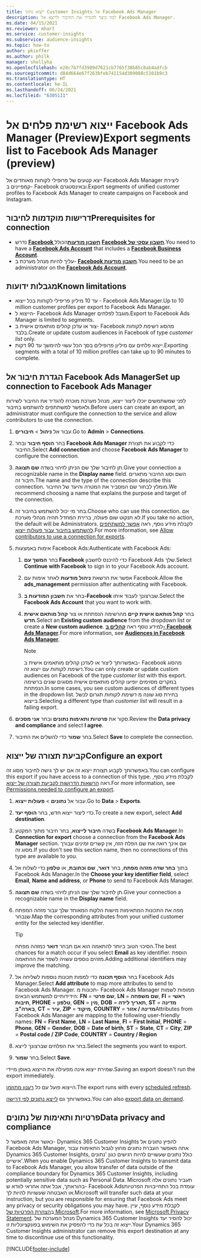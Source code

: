 ```yaml
---
title: ייצוא נתוני Customer Insights אל Facebook Ads Manager
description: למד כיצד להגדיר את החיבור ולייצא אל Facebook Ads Manager.
ms.date: 04/15/2021
ms.reviewer: mhart
ms.service: customer-insights
ms.subservice: audience-insights
ms.topic: how-to
author: pkieffer
ms.author: philk
manager: shellyha
ms.openlocfilehash: e20c7b7fd3989d7621cb7765f38b85c8ab4adfcb
ms.sourcegitcommit: d84d664e67f263bfeb741154d309088c5101b9c3
ms.translationtype: HT
ms.contentlocale: he-IL
ms.lasthandoff: 06/24/2021
ms.locfileid: "6305111"
---
```

# <a name="export-segments-list-to-facebook-ads-manager-preview"></a><span data-ttu-id="2f8e4-103">ייצוא רשימת פלחים אל Facebook Ads Manager‏ (Preview)</span><span class="sxs-lookup"><span data-stu-id="2f8e4-103">Export segments list to Facebook Ads Manager (preview)</span></span>

<span data-ttu-id="2f8e4-104">ייצא קטעים של פרופילי לקוחות מאוחדים אל Facebook Ads Manager ליצירת קמפיינים ב- Facebook ובאינסטגרם.</span><span class="sxs-lookup"><span data-stu-id="2f8e4-104">Export segments of unified customer profiles to Facebook Ads Manager to create campaigns on Facebook and Instagram.</span></span>

## <a name="prerequisites-for-connection"></a><span data-ttu-id="2f8e4-105">דרישות מוקדמות לחיבור</span><span class="sxs-lookup"><span data-stu-id="2f8e4-105">Prerequisites for connection</span></span>

- <span data-ttu-id="2f8e4-106">נדרש [**Facebook חשבון מודעות**](https://www.facebook.com/business/learn/lessons/step-by-step-ads-manager-account)הכולל [**Facebook חשבון עסקי של**](https://business.facebook.com/).</span><span class="sxs-lookup"><span data-stu-id="2f8e4-106">You need to have a [**Facebook Ads Account**](https://www.facebook.com/business/learn/lessons/step-by-step-ads-manager-account) that includes a [**Facebook Business Account**](https://business.facebook.com/).</span></span>
- <span data-ttu-id="2f8e4-107">עליך להיות מנהל מערכת ב- [**Facebook חשבון מודעות**](https://www.facebook.com/business/learn/lessons/step-by-step-ads-manager-account).</span><span class="sxs-lookup"><span data-stu-id="2f8e4-107">You need to be an administrator on the [**Facebook Ads Account**](https://www.facebook.com/business/learn/lessons/step-by-step-ads-manager-account).</span></span>

## <a name="known-limitations"></a><span data-ttu-id="2f8e4-108">מגבלות ידועות</span><span class="sxs-lookup"><span data-stu-id="2f8e4-108">Known limitations</span></span>

- <span data-ttu-id="2f8e4-109">עד 10 מיליון פריפילי לקוחות בכל ייצוא - Facebook Ads Manager.</span><span class="sxs-lookup"><span data-stu-id="2f8e4-109">Up to 10 million customer profiles per export to Facebook Ads Manager.</span></span>
- <span data-ttu-id="2f8e4-110">הייצוא ל- Facebook Ads Manager מוגבל לפלחים.</span><span class="sxs-lookup"><span data-stu-id="2f8e4-110">Export to Facebook Ads Manager is limited to segments.</span></span>
- <span data-ttu-id="2f8e4-111">צור או עדכן קהלים מותאמים אישית ב- Facebook מהסוג *רשימת לקוחות* בלבד.</span><span class="sxs-lookup"><span data-stu-id="2f8e4-111">Create or update custom audiences in Facebook of type *customer list* only.</span></span>
- <span data-ttu-id="2f8e4-112">ייצוא פלחים עם מיליון פרופילים בסך הכל עשוי להימשך עד 90 דקות.</span><span class="sxs-lookup"><span data-stu-id="2f8e4-112">Exporting segments with a total of 10 million profiles can take up to 90 minutes to complete.</span></span>

## <a name="set-up-connection-to-facebook-ads-manager"></a><span data-ttu-id="2f8e4-113">הגדרת חיבור אל Facebook Ads Manager</span><span class="sxs-lookup"><span data-stu-id="2f8e4-113">Set up connection to Facebook Ads Manager</span></span>

<span data-ttu-id="2f8e4-114">לפני שמשתמשים יוכלו ליצור ייצוא, מנהל מערכת מוכרח להגדיר את החיבור לשירות ולאפשר למשתתפים להשתמש בחיבור.</span><span class="sxs-lookup"><span data-stu-id="2f8e4-114">Before users can create an export, an administrator must configure the connection to the service and allow contributors to use the connection.</span></span>

1. <span data-ttu-id="2f8e4-115">עבור אל **ניהול** > **חיבורים**.</span><span class="sxs-lookup"><span data-stu-id="2f8e4-115">Go to **Admin** > **Connections**.</span></span>

1. <span data-ttu-id="2f8e4-116">בחר **הוסף חיבור** ובחר **Facebook Ads Manager** כדי לקבוע את תצורת החיבור.</span><span class="sxs-lookup"><span data-stu-id="2f8e4-116">Select **Add connection** and choose **Facebook Ads Manager** to configure the connection.</span></span>

1. <span data-ttu-id="2f8e4-117">תן לחיבור שלך שם הניתן לזיהוי בשדה **שם תצוגה**.</span><span class="sxs-lookup"><span data-stu-id="2f8e4-117">Give your connection a recognizable name in the **Display name** field.</span></span> <span data-ttu-id="2f8e4-118">השם וסוג החיבור מתארים חיבור זה.</span><span class="sxs-lookup"><span data-stu-id="2f8e4-118">The name and the type of the connection describe this connection.</span></span> <span data-ttu-id="2f8e4-119">מומלץ לבחור שם המסביר את המטרה והיעד של החיבור.</span><span class="sxs-lookup"><span data-stu-id="2f8e4-119">We recommend choosing a name that explains the purpose and target of the connection.</span></span>

1. <span data-ttu-id="2f8e4-120">בחר מי יכול להשתמש בחיבור זה.</span><span class="sxs-lookup"><span data-stu-id="2f8e4-120">Choose who can use this connection.</span></span> <span data-ttu-id="2f8e4-121">אם לא תנקוט שום פעולה, ברירת המחדל תהיה מנהלי מערכת.</span><span class="sxs-lookup"><span data-stu-id="2f8e4-121">If you take no action, the default will be Administrators.</span></span> <span data-ttu-id="2f8e4-122">לקבלת מידע נוסף, ראה [אפשר למשתתפים להשתמש בחיבור עבור פעולות ייצוא](connections.md#allow-contributors-to-use-a-connection-for-exports).</span><span class="sxs-lookup"><span data-stu-id="2f8e4-122">For more information, see [Allow contributors to use a connection for exports](connections.md#allow-contributors-to-use-a-connection-for-exports).</span></span>

1. <span data-ttu-id="2f8e4-123">אימות באמצעות Facebook Ads:</span><span class="sxs-lookup"><span data-stu-id="2f8e4-123">Authenticate with Facebook Ads:</span></span> 

   1. <span data-ttu-id="2f8e4-124">בחר **המשך עם Facebook** כדי להיכנס לחשבון Facebook Ads שלך.</span><span class="sxs-lookup"><span data-stu-id="2f8e4-124">Select **Continue with Facebook** to sign in to your Facebook Ads account.</span></span>

   1. <span data-ttu-id="2f8e4-125">אפשר את הרשאת **ניהול מודעות** לאחר אימות עם Facebook.</span><span class="sxs-lookup"><span data-stu-id="2f8e4-125">Allow the **ads_management** permission after authenticating with Facebook.</span></span>

   1. <span data-ttu-id="2f8e4-126">בחר את **חשבון המודעות ב-Facebook** שברצונך לעבוד איתו.</span><span class="sxs-lookup"><span data-stu-id="2f8e4-126">Select the **Facebook Ads Account** that you want to work with.</span></span>

   1. <span data-ttu-id="2f8e4-127">בחר **קהל מותאם אישית קיים** מהרשימה הנפתחת או צור **קהל מותאם אישית חדש**.</span><span class="sxs-lookup"><span data-stu-id="2f8e4-127">Select an **Existing custom audience** from the dropdown list or create a **New custom audience**.</span></span> <span data-ttu-id="2f8e4-128">למידע נוסף ראה [**קהלים ב- Facebook Ads Manager**](https://www.facebook.com/business/help/744354708981227?id=2469097953376494).</span><span class="sxs-lookup"><span data-stu-id="2f8e4-128">For more information, see [**Audiences in Facebook Ads Manager**](https://www.facebook.com/business/help/744354708981227?id=2469097953376494).</span></span>
      > [!NOTE]
      > <span data-ttu-id="2f8e4-129">באפשרותך ליצור או לעדכן קהלים מותאמים אישית ב- Facebook מהסוג *רשימת לקוחות* עם ייצוא זה.</span><span class="sxs-lookup"><span data-stu-id="2f8e4-129">You can only create or update custom audiences on Facebook of the type *customer list* with this export.</span></span> <span data-ttu-id="2f8e4-130">במקרים מסוימים יופיעו קהלים מותאמים אישית מסוגים שונים ברשימה הנפתחת.</span><span class="sxs-lookup"><span data-stu-id="2f8e4-130">In some cases, you see custom audiences of different types in the dropdown list.</span></span> <span data-ttu-id="2f8e4-131">בחירת סוג שונה מ *רשימת לקוחות* תגרום לכשל בייצוא.</span><span class="sxs-lookup"><span data-stu-id="2f8e4-131">Selecting a different type than *customer list* will result in a failing export.</span></span> 

1. <span data-ttu-id="2f8e4-132">סקור את **פרטיות ותאימות נתונים** ובחר **אני מסכים**.</span><span class="sxs-lookup"><span data-stu-id="2f8e4-132">Review the **Data privacy and compliance** and select **I agree**.</span></span>

1. <span data-ttu-id="2f8e4-133">בחר **שמור** כדי להשלים את החיבור.</span><span class="sxs-lookup"><span data-stu-id="2f8e4-133">Select **Save** to complete the connection.</span></span>

## <a name="configure-an-export"></a><span data-ttu-id="2f8e4-134">קביעת תצורה של ייצוא</span><span class="sxs-lookup"><span data-stu-id="2f8e4-134">Configure an export</span></span>

<span data-ttu-id="2f8e4-135">באפשרותך לקבוע תצורת ייצוא זה אם יש לך גישה לחיבור מסוג זה.</span><span class="sxs-lookup"><span data-stu-id="2f8e4-135">You can configure this export if you have access to a connection of this type.</span></span> <span data-ttu-id="2f8e4-136">לקבלת מידע נוסף, ראה [הרשאות הדרושות לקביעת תצורה של ייצוא](export-destinations.md#set-up-a-new-export).</span><span class="sxs-lookup"><span data-stu-id="2f8e4-136">For more information, see [Permissions needed to configure an export](export-destinations.md#set-up-a-new-export).</span></span>

1. <span data-ttu-id="2f8e4-137">עבור אל **נתונים** > **פעולות ייצוא**.</span><span class="sxs-lookup"><span data-stu-id="2f8e4-137">Go to **Data** > **Exports**.</span></span>

1. <span data-ttu-id="2f8e4-138">כדי ליצור ייצוא חדש, בחר **הוסף יעד**.</span><span class="sxs-lookup"><span data-stu-id="2f8e4-138">To create a new export, select **Add destination**.</span></span> 

1. <span data-ttu-id="2f8e4-139">בשדה **חיבור לייצוא**, בחר חיבור מתוך המקטע **Facebook Ads Manager**.</span><span class="sxs-lookup"><span data-stu-id="2f8e4-139">In **Connection for export** choose a connection from the **Facebook Ads Manager** section.</span></span> <span data-ttu-id="2f8e4-140">אם אינך רואה את שם הפלח הזה, אין קשרים זמינים עבורך מסוג זה.</span><span class="sxs-lookup"><span data-stu-id="2f8e4-140">If you don't see this section name, then no connections of this type are available to you.</span></span>

1. <span data-ttu-id="2f8e4-141">בתוך **בחר שדה מזהה מפתח**, בחר **דואר**, **שם וכתובת**, או **טלפון** כדי לשלוח אל Facebook Ads Manager.</span><span class="sxs-lookup"><span data-stu-id="2f8e4-141">In the **Choose your key identifier field**, select **Email**, **Name and address**, or **Phone** to send to Facebook Ads Manager.</span></span> 

1. <span data-ttu-id="2f8e4-142">תן לחיבור שלך שם הניתן לזיהוי בשדה **שם תצוגה**.</span><span class="sxs-lookup"><span data-stu-id="2f8e4-142">Give your connection a recognizable name in the **Display name** field.</span></span>

1. <span data-ttu-id="2f8e4-143">מפה את התכונות המתאימות מישות הלקוח המאוחד שלך עבור מזהה המפתח שנבחר.</span><span class="sxs-lookup"><span data-stu-id="2f8e4-143">Map the corresponding attributes from your unified customer entity for the selected key identifier.</span></span>
   > [!TIP]
   > <span data-ttu-id="2f8e4-144">הסיכוי הטוב ביותר להתאמה הוא אם תבחר **דואר** כמזהה מפתח.</span><span class="sxs-lookup"><span data-stu-id="2f8e4-144">The best chances for a match occur if you select **Email** as key identifier.</span></span> <span data-ttu-id="2f8e4-145">הוספת מזהים נוספים עשויה לשפר את ההתאמה.</span><span class="sxs-lookup"><span data-stu-id="2f8e4-145">Adding additional identifiers may improve the matching.</span></span>

1. <span data-ttu-id="2f8e4-146">בחר **הוסף תכונה** כדי למפות תכונות נוספות לשליחה אל Facebook Ads Manager.</span><span class="sxs-lookup"><span data-stu-id="2f8e4-146">Select **Add attribute** to map more attributes to send to Facebook Ads Manager.</span></span> <span data-ttu-id="2f8e4-147">תכונות מ- Facebook Ads Manager ממופות לשמות הידידותיים למשתמש הבאים: **FN** = **שם פרטי**, **LN** = **שם משפחה**, **FI** = **ראשי תיבות**, **PHONE** = **טלפון**, **GEN** = **מין**, **DOB** = **תאריך לידה**, **ST** = **מדינה בארה"ב**, **CT** = **עיר**, **ZIP** = **מיקוד**, **COUNTRY** = **מדינה / אזור**</span><span class="sxs-lookup"><span data-stu-id="2f8e4-147">Attributes from Facebook Ads Manager are mapping to the following user-friendly names: **FN** = **First Name**, **LN** = **Last Name**, **FI** = **First Initial**, **PHONE** = **Phone**, **GEN** = **Gender**, **DOB** = **Date of birth**, **ST** = **State**, **CT** = **City**, **ZIP** = **Postal code / ZIP Code**, **COUNTRY** = **Country / Region**</span></span>

1. <span data-ttu-id="2f8e4-148">בחר את הפלחים שברצונך לייצא.</span><span class="sxs-lookup"><span data-stu-id="2f8e4-148">Select the segments you want to export.</span></span>

1. <span data-ttu-id="2f8e4-149">בחר **שמור**.</span><span class="sxs-lookup"><span data-stu-id="2f8e4-149">Select **Save**.</span></span>

<span data-ttu-id="2f8e4-150">שמירת ייצוא אינה מפעילה את הייצוא באופן מיידי.</span><span class="sxs-lookup"><span data-stu-id="2f8e4-150">Saving an export doesn't run the export immediately.</span></span>

<span data-ttu-id="2f8e4-151">הייצוא פועל עם כל [רענון מתוזמן](system.md#schedule-tab).</span><span class="sxs-lookup"><span data-stu-id="2f8e4-151">The export runs with every [scheduled refresh](system.md#schedule-tab).</span></span> 

<span data-ttu-id="2f8e4-152">באפשרותך גם [לייצא נתונים לפי דרישה](export-destinations.md#run-exports-on-demand).</span><span class="sxs-lookup"><span data-stu-id="2f8e4-152">You can also [export data on demand](export-destinations.md#run-exports-on-demand).</span></span> 

## <a name="data-privacy-and-compliance"></a><span data-ttu-id="2f8e4-153">פרטיות ותאימות של נתונים</span><span class="sxs-lookup"><span data-stu-id="2f8e4-153">Data privacy and compliance</span></span>

<span data-ttu-id="2f8e4-154">כאשר אתה מאפשר ל- Dynamics 365 Customer Insights להפיץ נתונים אל Facebook Ads Manager, אתה מאפשר העברת נתונים מחוץ לגבול התאימות עבור Dynamics 365 Customer Insights, כולל נתונים שעשויים להיות רגישים כגון 'נתונים אישיים'.</span><span class="sxs-lookup"><span data-stu-id="2f8e4-154">When you enable Dynamics 365 Customer Insights to transmit data to Facebook Ads Manager, you allow transfer of data outside of the compliance boundary for Dynamics 365 Customer Insights, including potentially sensitive data such as Personal Data.</span></span> <span data-ttu-id="2f8e4-155">Microsoft תעביר נתונים אלה בהוראתך, אבל אתה אחראי לוודא ש- Facebook Adsעומדת בכל התחייבויות הפרטיות או האבטחה שעשויות להיות לך.</span><span class="sxs-lookup"><span data-stu-id="2f8e4-155">Microsoft will transfer such data at your instruction, but you are responsible for ensuring that Facebook Ads meet any privacy or security obligations you may have.</span></span> <span data-ttu-id="2f8e4-156">לקבלת מידע נוסף, עיין ב[הצהרת הפרטיות של Microsoft](https://go.microsoft.com/fwlink/?linkid=396732).</span><span class="sxs-lookup"><span data-stu-id="2f8e4-156">For more information, see [Microsoft Privacy Statement](https://go.microsoft.com/fwlink/?linkid=396732).</span></span>
<span data-ttu-id="2f8e4-157">מנהל המערכת של Dynamics 365 Customer Insights יכול להסיר יעד ייצוא זה בכל עת כדי להפסיק את השימוש בפונקציונליות זו.</span><span class="sxs-lookup"><span data-stu-id="2f8e4-157">Your Dynamics 365 Customer Insights administrator can remove this export destination at any time to discontinue use of this functionality.</span></span>


[!INCLUDE[footer-include](../includes/footer-banner.md)]
